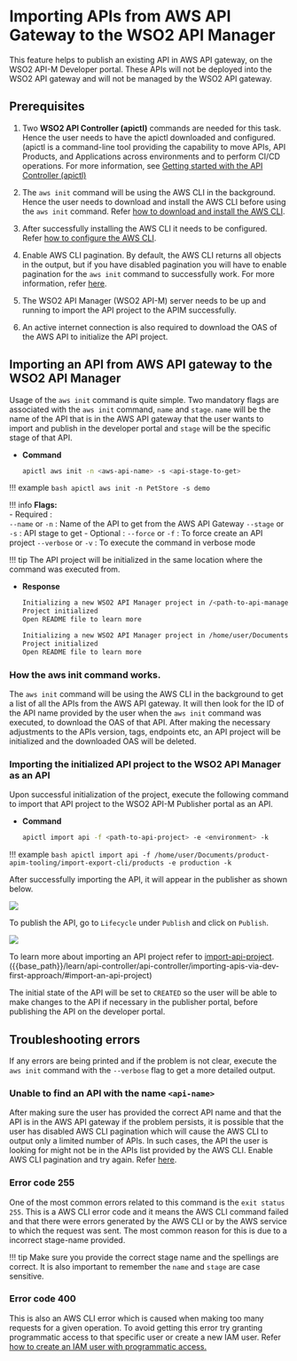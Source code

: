 # Importing APIs from AWS API Gateway to the WSO2 API Manager  

This feature helps to publish an existing API in AWS API gateway, on the WSO2 API-M Developer portal. These APIs will not be deployed into the WSO2 API gateway and will not be managed by the WSO2 API gateway.

## Prerequisites 

1. Two **WSO2 API Controller (apictl)** commands are needed for this task. Hence the user needs to have the apictl downloaded and configured.(apictl is a command-line tool providing the capability to move APIs, API Products, and Applications across environments and to perform CI/CD operations. For more information, see [Getting started with the API Controller (apictl)]({{base_path}}/install-and-setup/setup/api-controller/getting-started-with-wso2-api-controller)

2. The `aws init` command will be using the AWS CLI in the background. Hence the user needs to download and install the AWS CLI before using the `aws init` command. Refer [how to download and install the AWS CLI](https://docs.aws.amazon.com/cli/latest/userguide/cli-chap-install.html).

3. After successfully installing the AWS CLI it needs to be configured. Refer [how to configure the AWS CLI](https://docs.aws.amazon.com/cli/latest/userguide/cli-chap-configure.html).

4. Enable AWS CLI pagination. By default, the AWS CLI returns all objects in the output, but if you have disabled pagination you will have to enable pagination for the `aws init` command to successfully work. 
For more information, refer [here](https://docs.aws.amazon.com/cli/latest/userguide/cli-usage-pagination.html).

5. The WSO2 API Manager (WSO2 API-M) server needs to be up and running to import the API project to the APIM successfully.

6. An active internet connection is also required to download the OAS of the AWS API to initialize the API project.

## Importing an API from AWS API gateway to the WSO2 API Manager  

Usage of the `aws init` command is quite simple. Two mandatory flags are associated with the `aws init` command, `name` and `stage`. `name` will be the name of the API that is in the AWS API gateway that the user wants to import and publish in the developer portal and `stage` will be the specific stage of that API.

-   **Command**
    ``` bash
    apictl aws init -n <aws-api-name> -s <api-stage-to-get>
    ```

!!! example
    ```bash
    apictl aws init -n PetStore -s demo
    ```

!!! info
    **Flags:**   
    -    Required :  
        `--name` or `-n` : Name of the API to get from the AWS API Gateway
        `--stage` or `-s` : API stage to get 
    -   Optional :
        `--force` or `-f` : To force create an API project
        `--verbose` or `-v` : To execute the command in verbose mode

!!! tip
    The API project will be initialized in the same location where the command was executed from. 

-   **Response**
    
    ``` bash tab="Response Format"
    Initializing a new WSO2 API Manager project in /<path-to-api-manager-project>
    Project initialized
    Open README file to learn more
    ```
    
    ``` bash tab="Example Response"
    Initializing a new WSO2 API Manager project in /home/user/Documents/product-apim-tooling/import-export-cli/products
    Project initialized
    Open README file to learn more
    ```
### How the **aws init** command works.

The `aws init` command will be using the AWS CLI in the background to get a list of all the APIs from the AWS API gateway. It will then look for the ID of the API name provided by the user when the `aws init` command was executed, to download the OAS of that API. After making the necessary adjustments to the APIs version, tags, endpoints etc, an API project will be initialized and the downloaded OAS will be deleted.

### Importing the initialized API project to the WSO2 API Manager as an API

Upon successful initialization of the project, execute the following command to import that API project to the WSO2 API-M Publisher portal as an API. 

-   **Command**

    ``` bash
    apictl import api -f <path-to-api-project> -e <environment> -k
    ```

!!! example
    ```bash
    apictl import api -f /home/user/Documents/product-apim-tooling/import-export-cli/products -e production -k
    ```

After successfully importing the API, it will appear in the publisher as shown below.

[![]({{base_path}}/assets/img/publish/aws-api-publisher.png)]({{base_path}}/assets/img/publish/aws-api-publisher.png)

To publish the API, go to `Lifecycle` under `Publish` and click on `Publish`.

[![]({{base_path}}/assets/img/publish/publish-aws-api.png)]({{base_path}}/assets/img/publish/publish-aws-api.png)

To learn more about importing an API project refer to [import-api-project]({{base_path}}/install-and-setup/setup/api-controller/managing-apis-api-products/importing-apis-via-dev-first-approach).
({{base_path}}/learn/api-controller/api-controller/importing-apis-via-dev-first-approach/#import-an-api-project)

The initial state of the API will be set to `CREATED` so the user will be able to make changes to the API if necessary in the publisher portal, before publishing the API on the developer portal.

## Troubleshooting errors

If any errors are being printed and if the problem is not clear, execute the `aws init` command with the `--verbose` flag to get a more detailed output.

### Unable to find an API with the name `<api-name>`

After making sure the user has provided the correct API name and that the API is in the AWS API gateway if the problem persists, it is possible that the user has disabled AWS CLI pagination which will cause the AWS CLI to output only a limited number of APIs. In such cases, the API the user is looking for might not be in the APIs list provided by the AWS CLI. Enable AWS CLI pagination and try again. Refer [here](https://docs.aws.amazon.com/cli/latest/userguide/cli-usage-pagination.html).

### Error code 255

One of the most common errors related to this command is the `exit status 255`. This is a AWS CLI error code and it means the AWS CLI command failed and that there were errors generated by the AWS CLI or by the AWS service to which the request was sent.
The most common reason for this is due to a incorrect stage-name provided.

!!! tip
    Make sure you provide the correct stage name and the spellings are correct.
    It is also important to remember the `name` and `stage` are case sensitive.

### Error code 400

This is also an AWS CLI error which is caused when making
too many requests for a given operation. To avoid getting this error try granting programmatic access to that specific user or create a new IAM user. Refer [how to create an IAM user with programmatic access.](https://docs.aws.amazon.com/IAM/latest/UserGuide/id_users_create.html)
